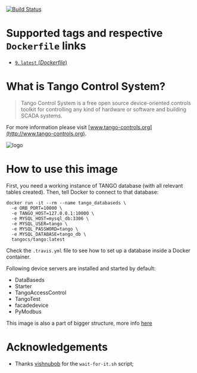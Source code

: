 [![Build Status](https://img.shields.io/travis/tango-controls/tango-cs-docker.svg)](https://travis-ci.org/tango-controls/tango-cs-docker)

# Supported tags and respective `Dockerfile` links

* [`9`, `latest` (*Dockerfile*)](https://github.com/synchrotron-solaris/tango-cs-docker/blob/dev_libraries/Dockerfile)

# What is Tango Control System?

> Tango Control System is a free open source device-oriented controls toolkit
> for controlling any kind of hardware or software and building SCADA systems.

For more information please visit [www.tango-controls.org](http://www.tango-controls.org).

![logo](http://www.tango-controls.org/static/tango/img/logo_tangocontrols.png)


# How to use this image

First, you need a working instance of TANGO database (with all relevant tables
created). Then, tell Docker to connect to that database:

```console
docker run -it --rm --name tango_databaseds \
  -e ORB_PORT=10000 \
  -e TANGO_HOST=127.0.0.1:10000 \
  -e MYSQL_HOST=mysql_db:3306 \
  -e MYSQL_USER=tango \
  -e MYSQL_PASSWORD=tango \
  -e MYSQL_DATABASE=tango_db \
  tangocs/tango:latest
```

Check the `.travis.yml` file to see how to set up a database inside a Docker
container.

Following device servers are installed and started by default:

* DataBaseds
* Starter
* TangoAccessControl
* TangoTest
* facadedevice
* PyModbus

This image is also a part of bigger structure, more info [here](https://github.com/synchrotron-solaris/tango-workspace/tree/feature)

# Acknowledgements

* Thanks [vishnubob](https://github.com/vishnubob) for the `wait-for-it.sh`
  script;
